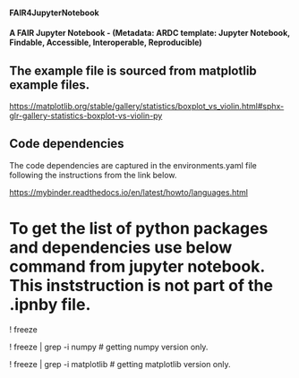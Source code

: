 #### FAIR4JupyterNotebook

#### A FAIR Jupyter Notebook - (Metadata: ARDC template: Jupyter Notebook, Findable, Accessible, Interoperable, Reproducible) 

## The example file is sourced from matplotlib example files. 

https://matplotlib.org/stable/gallery/statistics/boxplot_vs_violin.html#sphx-glr-gallery-statistics-boxplot-vs-violin-py

## Code dependencies 

The code dependencies are captured in the environments.yaml file following the instructions from the link below.

https://mybinder.readthedocs.io/en/latest/howto/languages.html

# To get the list of python packages and dependencies use below command from jupyter notebook. This inststruction is not part of the .ipnby file. 
! freeze

! freeze | grep -i numpy # getting numpy version only.

! freeze | grep -i matplotlib # getting matplotlib version only. 


